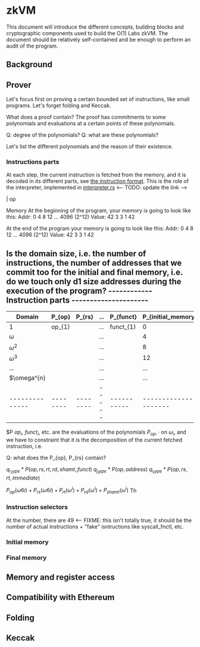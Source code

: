 # zkVM

This document will introduce the different concepts, building blocks and
cryptographic components used to build the O(1) Labs zkVM.
The document should be relatively self-contained and be enough to perform an
audit of the program.

## Background

## Prover

Let's focus first on proving a certain bounded set of instructions, like small
programs. Let's forget folding and Keccak.

What does a proof contain?
The proof has commitments to some polynomials and evaluations at a certain points of these polynomials.

<!-- The polynomials are of degree N where N is the size of the circuit, i.e. the number of steps the -->
Q: degree of the polynomials?
Q: what are these polynomials?

Let's list the different polynomials and the reason of their existence.

### Instructions parts

At each step, the current instruction is fetched from the memory, and it is
decoded in its different parts, see [the instruction
format](https://max.cs.kzoo.edu/cs230/Resources/MIPS/MachineXL/InstructionFormats.html).
This is the role of the interpreter, implemented in
[interpreter.rs](./interpreter.rs) <-- TODO: update the link -->

| op


Memory
At the beginning of the program, your memory is going to look like this:
  Addr:     0      4      8     12   ...   4096 (2^12)
  Value:    42     3      3     1           42

At the end of the program your memory is going to look like this:
  Addr:     0      4      8     12   ...   4096 (2^12)
  Value:    42     3      3     1           42

Is the domain size, i.e. the number of instructions, the number of addresses that we commit too for the initial and final memory, i.e. do we touch only d1 size addresses during the execution of the program?
------------ Instruction parts ---------------------
----------------------------------------------------
| Domain       | P_{op} | P_{rs} | ... | P_{funct} | P_{initial_memory_addr} | P_{initial_memory_values} | P_{final_memory_addr} | P_{final_memory_values} |
|--------------|--------|--------|-----|-----------|-------------------------|---------------------------|-----------------------|-------------------------|
| 1            | op_{1} |        | ... | funct_{1} | 0                       |                           | 0                     |                         |
| $\omega$     |        |        | ... |           | 4                       |                           | 4                     |                         |
| $\omega^{2}$ |        |        | ... |           | 8                       |                           | 8                     |                         |
| $\omega^{3}$ |        |        | ... |           | 12                      |                           | 12                    |                         |
| ...          |        |        | ... |           | ...                     |                           | ...                    |                         |
| $\omega^{n}|        |        | ... |           | ...                     |                           | ...                    |                         |
|--------------|--------|--------|-----|-----------|-------------------------|---------------------------|-----------------------|-------------------------|


$P
$op_{i}$, $funct_{i}$, etc. are the evaluations of the polynomials $P_{op},
\cdot$ on $\omega_{i}$, and we have to constraint that it is the decomposition
of the current fetched instruction, i.e.

Q: what does the P_{op}, P_{rs} contain?

$q_{r_type} * P(op, rs, rt, rd, shamt, funct)$
$q_{j_type} * P(op, address)$
$q_{i_type} * P(op, rs, rt, immediate)$

$P_{op}(\omega6{i}) + P_{rs}(\omega6{i}) + P_{rt}(\omega^{i}) + P_{rd}(\omega^{i}) + P_{shamt}(\omega^{i})$
Th

### Instruction selectors

At the number, there are 49 <-- FIXME: this isn't totally true, it should be the
number of actual instructions + "fake" isntructions like syscall_fnctl, etc.

### Initial memory

### Final memory
## Memory and register access

## Compatibility with Ethereum

## Folding

## Keccak
